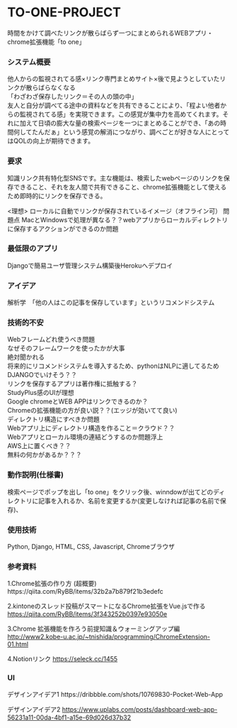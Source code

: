 # TO-ONE-PROJECT
時間をかけて調べたリンクが散らばらず一つにまとめられるWEBアプリ・chrome拡張機能「to one」

<h3>システム概要</h3>
他人からの監視されてる感×リンク専門まとめサイト×後で見ようとしていたリンクが散らばらなくなる</br>
「わざわざ保存したリンク＝その人の頭の中」</br>
友人と自分が調べてる途中の資料などを共有できることにより、「程よい他者からの監視されてる感」を実現できます。この感覚が集中力を高めてくれます。それに加えて日頃の膨大な量の検索ページを一つにまとめることができ、「あの時間何してたんだぁ」という感覚の解消につながり、調べごとが好きな人にとってはQOLの向上が期待できます。</br>

<h3>要求</h3>
知識リンク共有特化型SNSです。主な機能は、検索したwebページのリンクを保存できること、それを友人間で共有できること、chrome拡張機能として使えるため即時的にリンクを保存できる。

<理想>
ローカルに自動でリンクが保存されているイメージ（オフライン可）
問題点
MacとWindowsで処理が異なる？？webアプリからローカルディレクトリに保存するアクションができるのか問題


<h3>最低限のアプリ</h3>
Djangoで簡易ユーザ管理システム構築後Herokuへデプロイ

<h3>アイデア</h3>
解析学　「他の人はこの記事を保存しています」というリコメンドシステム

<h3>技術的不安</h3>
Webフレームどれ使うべき問題<br>
なぜそのフレームワークを使ったかが大事<br>
絶対聞かれる<br>
将来的にリコメンドシステムを導入するため、pythonはNLPに適してるため<br>
DJANGOでいけそう？？<br>
リンクを保存するアプリは著作権に抵触する？<br>
StudyPlus感のUIが理想<br>
Google chromeとWEB APPはリンクできるのか？<br>
Chromeの拡張機能の方が良い説？？(エッジが効いてて良い)<br>
ディレクトリ構造にすべきか問題<br>
Webアプリ上にディレクトリ構造を作ること＝クラウド？？<br>
Webアプリとローカル環境の連結どうするのか問題浮上<br>
AWS上に置くべき？？<br>
無料の何かがあるか？？？<br>

<h3>動作説明(仕様書)</h3>
検索ページでポップを出し「to one」をクリック後、winndowが出てどのディレクトリに記事を入れるか、名前を変更するか(変更しなければ記事の名前で保存)、

<h3>使用技術</h3>
Python, Django, HTML, CSS, Javascript, Chromeブラウザ

<h3>参考資料</h3>
1.Chrome拡張の作り方 (超概要)
https://qiita.com/RyBB/items/32b2a7b879f21b3edefc

2.kintoneのスレッド投稿がスマートになるChrome拡張をVue.jsで作る
https://qiita.com/RyBB/items/3f343252b0397e93050e

3.Chrome 拡張機能を作ろう前提知識＆ウォーミングアップ編
http://www2.kobe-u.ac.jp/~tnishida/programming/ChromeExtension-01.html

4.Notionリンク
https://seleck.cc/1455

<h3>UI</h3>
デザインアイデア1
https://dribbble.com/shots/10769830-Pocket-Web-App

デザインアイデア2
https://www.uplabs.com/posts/dashboard-web-app-56231a11-00da-4bf1-a15e-69d026d37b32

